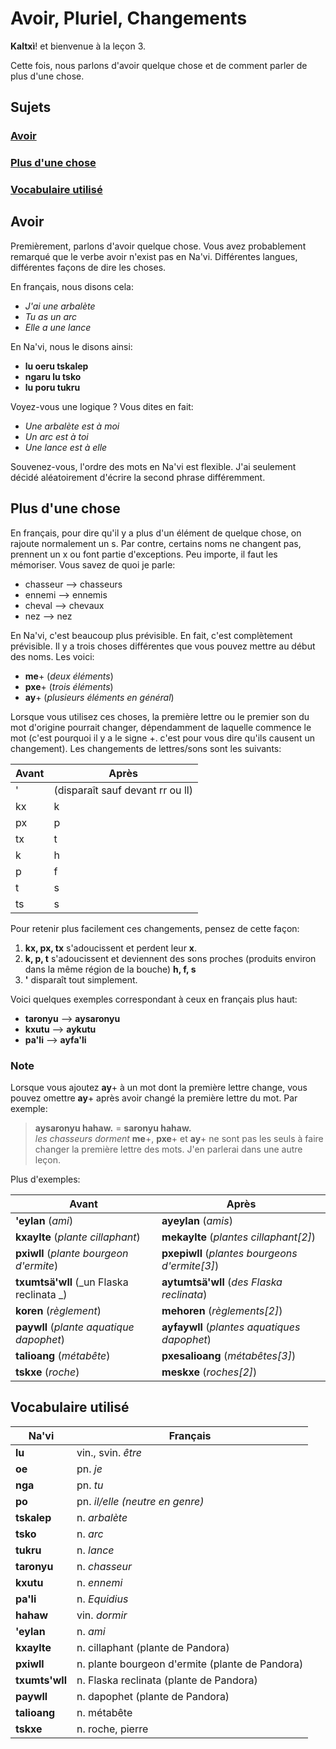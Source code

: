 # Avoir, Pluriel, Changements

**Kaltxì**! et bienvenue à la leçon 3.

Cette fois, nous parlons d'avoir quelque chose et de comment parler de plus d'une chose.

## Sujets

### [Avoir](#a1)

### [Plus d'une chose](#a2)

### [Vocabulaire utilisé](#v)

<div id="a1"></div>

## Avoir

Premièrement, parlons d'avoir quelque chose. Vous avez probablement remarqué que le verbe avoir n'exist pas en Na'vi. Différentes langues, différentes façons de dire les choses.

En français, nous disons cela:

-   _J'ai une arbalète_
-   _Tu as un arc_
-   _Elle a une lance_

En Na'vi, nous le disons ainsi:

-   **lu oeru tskalep**
-   **ngaru lu tsko**
-   **lu poru tukru**

Voyez-vous une logique ? Vous dites en fait:

-   _Une arbalète est à moi_
-   _Un arc est à toi_
-   _Une lance est à elle_

Souvenez-vous, l'ordre des mots en Na'vi est flexible. J'ai seulement décidé aléatoirement d'écrire la second phrase différemment.

<div id="a2"></div>

## Plus d'une chose

En français, pour dire qu'il y a plus d'un élément de quelque chose, on rajoute normalement un s. Par contre, certains noms ne changent pas, prennent un x ou font partie d'exceptions. Peu importe, il faut les mémoriser. Vous savez de quoi je parle:

-   chasseur --> chasseurs
-   ennemi --> ennemis
-   cheval --> chevaux
-   nez --> nez

En Na'vi, c'est beaucoup plus prévisible. En fait, c'est complètement prévisible. Il y a trois choses différentes que vous pouvez mettre au début des noms. Les voici:

-   **me**+ (_deux éléments_)
-   **pxe**+ (_trois éléments_)
-   **ay**+ (_plusieurs éléments en général_)

Lorsque vous utilisez ces choses, la première lettre ou le premier son du mot d'origine pourrait changer, dépendamment de laquelle commence le mot (c'est pourquoi il y a le signe +. c'est pour vous dire qu'ils causent un changement). Les changements de lettres/sons sont les suivants:

| Avant  | Après                   |
| ------ | ----------------------- |
| '      | (disparaît sauf devant rr ou ll) |
| kx     | k                       |
| px     | p                       |
| tx     | t                       |
| k      | h                       |
| p      | f                       |
| t      | s                       |
| ts     | s                       |

Pour retenir plus facilement ces changements, pensez de cette façon:

1.  **kx, px, tx** s'adoucissent et perdent leur **x**.
2.  **k, p, t** s'adoucissent et deviennent des sons proches (produits environ dans la même région de la bouche) **h, f, s**
3.  **'** disparaît tout simplement.

Voici quelques exemples correspondant à ceux en français plus haut:

-   **taronyu** --> **aysaronyu**
-   **kxutu** --> **aykutu**
-   **pa'li** --> **ayfa'li**

### Note

Lorsque vous ajoutez **ay**+ à un mot dont la première lettre change, vous pouvez omettre **ay**+ après avoir changé la première lettre du mot. Par exemple:

> **aysaronyu hahaw.** = **saronyu hahaw.**<br>
> _les chasseurs dorment_
**me**+, **pxe**+ et **ay**+ ne sont pas les seuls à faire changer la première lettre des mots. J'en parlerai dans une autre leçon.

Plus d'exemples:

| Avant                                  | Après                                    |
| -------------------------------------- | ---------------------------------------- |
| **'eylan** (_ami_)                     | **ayeylan** (_amis_)                     |
| **kxaylte** (_plante cillaphant_)     | **mekaylte** (_plantes cillaphant[2]_)    |
| **pxiwll** (_plante bourgeon d'ermite_)        | **pxepiwll** (_plantes bourgeons d'ermite[3]_)    |
| **txumtsä'wll** (_un Flaska reclinata _) | **aytumtsä'wll** (_des Flaska reclinata_) |
| **koren** (_règlement_)                | **mehoren** (_règlements[2]_)                 |
| **paywll** (_plante aquatique dapophet_)    | **ayfaywll** (_plantes aquatiques dapophet_)   |
| **talioang** (_métabête_)            | **pxesalioang** (_métabêtes[3]_)       |
| **tskxe** (_roche_)                     | **meskxe** (_roches[2]_)                  |

<div id="v"></div>

## Vocabulaire utilisé

| Na'vi          | Français                             |
| -------------- | ------------------------------------ |
| **lu**         | vin., svin. _être_                   |
| **oe**         | pn. _je_                             |
| **nga**        | pn. _tu_                             |
| **po**         | pn. _il/elle (neutre en genre)_      |
| **tskalep**    | n. _arbalète_                        |
| **tsko**       | n. _arc_                             |
| **tukru**      | n. _lance_                           |
| **taronyu**    | n. _chasseur_                        |
| **kxutu**      | n. _ennemi_                          |
| **pa'li**      | n. _Equidius_                        |
| **hahaw**      | vin. _dormir_                        |
| **'eylan**     | n. _ami_                             |
| **kxaylte**    | n. cillaphant (plante de Pandora)       |
| **pxiwll**     | n. plante bourgeon d'ermite (plante de Pandora) |
| **txumts'wll** | n. Flaska reclinata (plante de Pandora)     |
| **paywll**     | n. dapophet (plante de Pandora)      |
| **talioang**   | n. métabête                          |
| **tskxe**      | n. roche, pierre                     |
